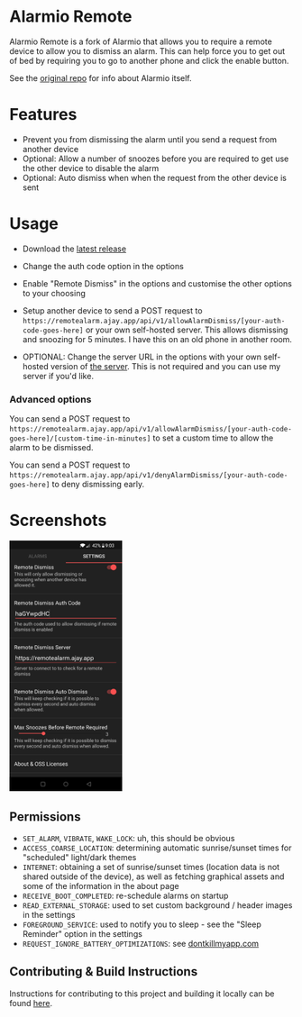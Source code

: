 Alarmio Remote
=======

Alarmio Remote is a fork of Alarmio that allows you to require a remote device to allow you to dismiss an alarm. This can help force you to get out of bed by requiring you to go to another phone and click the enable button.

See the [original repo](https://github.com/fennifith/Alarmio) for info about Alarmio itself.

# Features

- Prevent you from dismissing the alarm until you send a request from another device
- Optional: Allow a number of snoozes before you are required to get use the other device to disable the alarm
- Optional: Auto dismiss when when the request from the other device is sent

# Usage

- Download the [latest release](https://github.com/ajayyy/AlarmioRemote/releases/latest)
- Change the auth code option in the options
- Enable "Remote Dismiss" in the options and customise the other options to your choosing
- Setup another device to send a POST request to `https://remotealarm.ajay.app/api/v1/allowAlarmDismiss/[your-auth-code-goes-here]` or your own self-hosted server. This allows dismissing and snoozing for 5 minutes. I have this on an old phone in another room.

- OPTIONAL: Change the server URL in the options with your own self-hosted version of [the server](https://github.com/ajayyy/AlarmioRemoteServer). This is not required and you can use my server if you'd like.

### Advanced options

You can send a POST request to `https://remotealarm.ajay.app/api/v1/allowAlarmDismiss/[your-auth-code-goes-here]/[custom-time-in-minutes]` to set a custom time to allow the alarm to be dismissed.

You can send a POST request to `https://remotealarm.ajay.app/api/v1/denyAlarmDismiss/[your-auth-code-goes-here]` to deny dismissing early.

# Screenshots

<img alt="Settings page" src="screenshots/screenshot1.jpg" width="200px"></img>

## Permissions

- `SET_ALARM`, `VIBRATE`, `WAKE_LOCK`: uh, this should be obvious
- `ACCESS_COARSE_LOCATION`: determining automatic sunrise/sunset times for "scheduled" light/dark themes
- `INTERNET`: obtaining a set of sunrise/sunset times (location data is not shared outside of the device), as well as fetching graphical assets and some of the information in the about page
- `RECEIVE_BOOT_COMPLETED`: re-schedule alarms on startup
- `READ_EXTERNAL_STORAGE`: used to set custom background / header images in the settings
- `FOREGROUND_SERVICE`: used to notify you to sleep - see the "Sleep Reminder" option in the settings
- `REQUEST_IGNORE_BATTERY_OPTIMIZATIONS`: see [dontkillmyapp.com](https://dontkillmyapp.com/)

## Contributing & Build Instructions

Instructions for contributing to this project and building it locally can be found [here](./.github/CONTRIBUTING.md).
